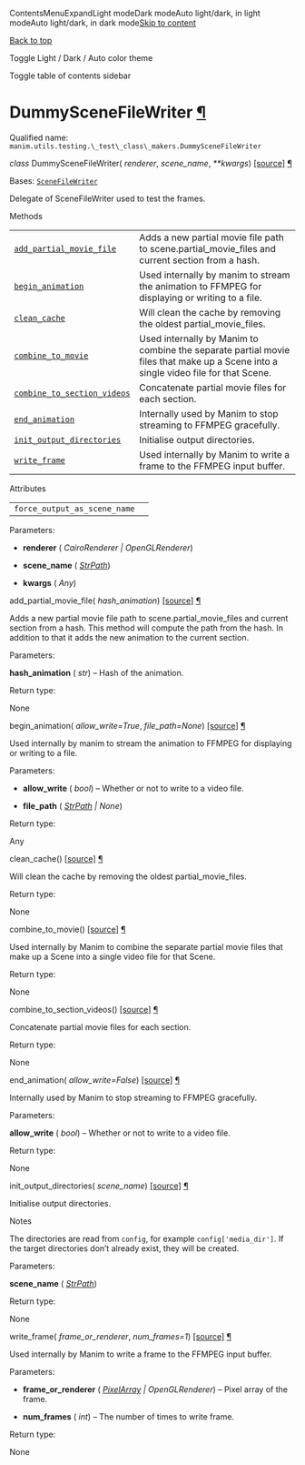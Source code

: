 ContentsMenuExpandLight modeDark modeAuto light/dark, in light modeAuto light/dark, in dark mode[Skip to content](https://docs.manim.community/en/stable/reference/manim.utils.testing._test_class_makers.DummySceneFileWriter.html#furo-main-content)

[Back to top](https://docs.manim.community/en/stable/reference/manim.utils.testing._test_class_makers.DummySceneFileWriter.html#)

Toggle Light / Dark / Auto color theme

Toggle table of contents sidebar

# DummySceneFileWriter [¶](https://docs.manim.community/en/stable/reference/manim.utils.testing._test_class_makers.DummySceneFileWriter.html\#dummyscenefilewriter "Link to this heading")

Qualified name: `manim.utils.testing.\_test\_class\_makers.DummySceneFileWriter`

_class_ DummySceneFileWriter( _renderer_, _scene\_name_, _\*\*kwargs_) [\[source\]](https://docs.manim.community/en/stable/_modules/manim/utils/testing/_test_class_makers.html#DummySceneFileWriter) [¶](https://docs.manim.community/en/stable/reference/manim.utils.testing._test_class_makers.DummySceneFileWriter.html#manim.utils.testing._test_class_makers.DummySceneFileWriter "Link to this definition")

Bases: [`SceneFileWriter`](https://docs.manim.community/en/stable/reference/manim.scene.scene_file_writer.SceneFileWriter.html#manim.scene.scene_file_writer.SceneFileWriter "manim.scene.scene_file_writer.SceneFileWriter")

Delegate of SceneFileWriter used to test the frames.

Methods

|     |     |
| --- | --- |
| [`add_partial_movie_file`](https://docs.manim.community/en/stable/reference/manim.utils.testing._test_class_makers.DummySceneFileWriter.html#manim.utils.testing._test_class_makers.DummySceneFileWriter.add_partial_movie_file "manim.utils.testing._test_class_makers.DummySceneFileWriter.add_partial_movie_file") | Adds a new partial movie file path to scene.partial\_movie\_files and current section from a hash. |
| [`begin_animation`](https://docs.manim.community/en/stable/reference/manim.utils.testing._test_class_makers.DummySceneFileWriter.html#manim.utils.testing._test_class_makers.DummySceneFileWriter.begin_animation "manim.utils.testing._test_class_makers.DummySceneFileWriter.begin_animation") | Used internally by manim to stream the animation to FFMPEG for displaying or writing to a file. |
| [`clean_cache`](https://docs.manim.community/en/stable/reference/manim.utils.testing._test_class_makers.DummySceneFileWriter.html#manim.utils.testing._test_class_makers.DummySceneFileWriter.clean_cache "manim.utils.testing._test_class_makers.DummySceneFileWriter.clean_cache") | Will clean the cache by removing the oldest partial\_movie\_files. |
| [`combine_to_movie`](https://docs.manim.community/en/stable/reference/manim.utils.testing._test_class_makers.DummySceneFileWriter.html#manim.utils.testing._test_class_makers.DummySceneFileWriter.combine_to_movie "manim.utils.testing._test_class_makers.DummySceneFileWriter.combine_to_movie") | Used internally by Manim to combine the separate partial movie files that make up a Scene into a single video file for that Scene. |
| [`combine_to_section_videos`](https://docs.manim.community/en/stable/reference/manim.utils.testing._test_class_makers.DummySceneFileWriter.html#manim.utils.testing._test_class_makers.DummySceneFileWriter.combine_to_section_videos "manim.utils.testing._test_class_makers.DummySceneFileWriter.combine_to_section_videos") | Concatenate partial movie files for each section. |
| [`end_animation`](https://docs.manim.community/en/stable/reference/manim.utils.testing._test_class_makers.DummySceneFileWriter.html#manim.utils.testing._test_class_makers.DummySceneFileWriter.end_animation "manim.utils.testing._test_class_makers.DummySceneFileWriter.end_animation") | Internally used by Manim to stop streaming to FFMPEG gracefully. |
| [`init_output_directories`](https://docs.manim.community/en/stable/reference/manim.utils.testing._test_class_makers.DummySceneFileWriter.html#manim.utils.testing._test_class_makers.DummySceneFileWriter.init_output_directories "manim.utils.testing._test_class_makers.DummySceneFileWriter.init_output_directories") | Initialise output directories. |
| [`write_frame`](https://docs.manim.community/en/stable/reference/manim.utils.testing._test_class_makers.DummySceneFileWriter.html#manim.utils.testing._test_class_makers.DummySceneFileWriter.write_frame "manim.utils.testing._test_class_makers.DummySceneFileWriter.write_frame") | Used internally by Manim to write a frame to the FFMPEG input buffer. |

Attributes

|     |     |
| --- | --- |
| `force_output_as_scene_name` |  |

Parameters:

- **renderer** ( _CairoRenderer_ _\|_ _OpenGLRenderer_)

- **scene\_name** ( [_StrPath_](https://docs.manim.community/en/stable/reference/manim.typing.html#manim.typing.StrPath "manim.typing.StrPath"))

- **kwargs** ( _Any_)


add\_partial\_movie\_file( _hash\_animation_) [\[source\]](https://docs.manim.community/en/stable/_modules/manim/utils/testing/_test_class_makers.html#DummySceneFileWriter.add_partial_movie_file) [¶](https://docs.manim.community/en/stable/reference/manim.utils.testing._test_class_makers.DummySceneFileWriter.html#manim.utils.testing._test_class_makers.DummySceneFileWriter.add_partial_movie_file "Link to this definition")

Adds a new partial movie file path to scene.partial\_movie\_files and current section from a hash.
This method will compute the path from the hash. In addition to that it adds the new animation to the current section.

Parameters:

**hash\_animation** ( _str_) – Hash of the animation.

Return type:

None

begin\_animation( _allow\_write=True_, _file\_path=None_) [\[source\]](https://docs.manim.community/en/stable/_modules/manim/utils/testing/_test_class_makers.html#DummySceneFileWriter.begin_animation) [¶](https://docs.manim.community/en/stable/reference/manim.utils.testing._test_class_makers.DummySceneFileWriter.html#manim.utils.testing._test_class_makers.DummySceneFileWriter.begin_animation "Link to this definition")

Used internally by manim to stream the animation to FFMPEG for
displaying or writing to a file.

Parameters:

- **allow\_write** ( _bool_) – Whether or not to write to a video file.

- **file\_path** ( [_StrPath_](https://docs.manim.community/en/stable/reference/manim.typing.html#manim.typing.StrPath "manim.typing.StrPath") _\|_ _None_)


Return type:

Any

clean\_cache() [\[source\]](https://docs.manim.community/en/stable/_modules/manim/utils/testing/_test_class_makers.html#DummySceneFileWriter.clean_cache) [¶](https://docs.manim.community/en/stable/reference/manim.utils.testing._test_class_makers.DummySceneFileWriter.html#manim.utils.testing._test_class_makers.DummySceneFileWriter.clean_cache "Link to this definition")

Will clean the cache by removing the oldest partial\_movie\_files.

Return type:

None

combine\_to\_movie() [\[source\]](https://docs.manim.community/en/stable/_modules/manim/utils/testing/_test_class_makers.html#DummySceneFileWriter.combine_to_movie) [¶](https://docs.manim.community/en/stable/reference/manim.utils.testing._test_class_makers.DummySceneFileWriter.html#manim.utils.testing._test_class_makers.DummySceneFileWriter.combine_to_movie "Link to this definition")

Used internally by Manim to combine the separate
partial movie files that make up a Scene into a single
video file for that Scene.

Return type:

None

combine\_to\_section\_videos() [\[source\]](https://docs.manim.community/en/stable/_modules/manim/utils/testing/_test_class_makers.html#DummySceneFileWriter.combine_to_section_videos) [¶](https://docs.manim.community/en/stable/reference/manim.utils.testing._test_class_makers.DummySceneFileWriter.html#manim.utils.testing._test_class_makers.DummySceneFileWriter.combine_to_section_videos "Link to this definition")

Concatenate partial movie files for each section.

Return type:

None

end\_animation( _allow\_write=False_) [\[source\]](https://docs.manim.community/en/stable/_modules/manim/utils/testing/_test_class_makers.html#DummySceneFileWriter.end_animation) [¶](https://docs.manim.community/en/stable/reference/manim.utils.testing._test_class_makers.DummySceneFileWriter.html#manim.utils.testing._test_class_makers.DummySceneFileWriter.end_animation "Link to this definition")

Internally used by Manim to stop streaming to
FFMPEG gracefully.

Parameters:

**allow\_write** ( _bool_) – Whether or not to write to a video file.

Return type:

None

init\_output\_directories( _scene\_name_) [\[source\]](https://docs.manim.community/en/stable/_modules/manim/utils/testing/_test_class_makers.html#DummySceneFileWriter.init_output_directories) [¶](https://docs.manim.community/en/stable/reference/manim.utils.testing._test_class_makers.DummySceneFileWriter.html#manim.utils.testing._test_class_makers.DummySceneFileWriter.init_output_directories "Link to this definition")

Initialise output directories.

Notes

The directories are read from `config`, for example
`config['media_dir']`. If the target directories don’t already
exist, they will be created.

Parameters:

**scene\_name** ( [_StrPath_](https://docs.manim.community/en/stable/reference/manim.typing.html#manim.typing.StrPath "manim.typing.StrPath"))

Return type:

None

write\_frame( _frame\_or\_renderer_, _num\_frames=1_) [\[source\]](https://docs.manim.community/en/stable/_modules/manim/utils/testing/_test_class_makers.html#DummySceneFileWriter.write_frame) [¶](https://docs.manim.community/en/stable/reference/manim.utils.testing._test_class_makers.DummySceneFileWriter.html#manim.utils.testing._test_class_makers.DummySceneFileWriter.write_frame "Link to this definition")

Used internally by Manim to write a frame to
the FFMPEG input buffer.

Parameters:

- **frame\_or\_renderer** ( [_PixelArray_](https://docs.manim.community/en/stable/reference/manim.typing.html#manim.typing.PixelArray "manim.typing.PixelArray") _\|_ _OpenGLRenderer_) – Pixel array of the frame.

- **num\_frames** ( _int_) – The number of times to write frame.


Return type:

None